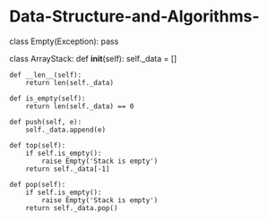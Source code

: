 # Data-Structure-and-Algorithms-

class Empty(Exception):
    pass

class ArrayStack:
    def __init__(self):
        self._data = []

    def __len__(self):
        return len(self._data)

    def is_empty(self):
        return len(self._data) == 0

    def push(self, e):
        self._data.append(e)

    def top(self):
        if self.is_empty():
            raise Empty('Stack is empty')
        return self._data[-1]

    def pop(self):
        if self.is_empty():
            raise Empty('Stack is empty')
        return self._data.pop()

